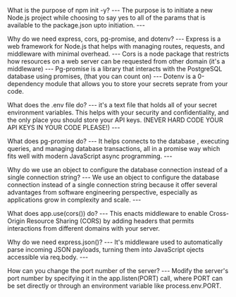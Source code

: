 What is the purpose of npm init -y?
--- The purpose is to initiate a new Node.js project while choosing to say yes to all of the params that is available to the package.json upto initiation. ---

Why do we need express, cors, pg-promise, and dotenv?
 --- Express is a web framework for Node.js that helps with managing routes, requests, and middleware with minimal overhead. --- Cors is a node package that restricts how resources on a web server can be requested from other domain (it's a middleware)
 --- Pg-promise is a library that interacts with the PostgreSQL database using promises, (that you can count on)
 --- Dotenv is a 0-dependency module that allows you to store your secrets seprate from your code. 

What does the .env file do?
 --- it's a text file that holds all of your secret environment variables. This helps with your security and confidentiality, and the only place you should store your API keys. (NEVER HARD CODE YOUR API KEYS IN YOUR CODE PLEASE!) ---
 
 What does pg-promise do?
  --- It helps connects to the database , executing queries, and managing database transactions, all in a promise way which fits well with modern JavaScript async programming. --- 

Why do we use an object to configure the database connection instead of a single connection string?
 --- We use an object to configure the database connection instead of a single connection string because it offer several advantages from software engineering perspective, especially as applications grow in complexity and scale. --- 

 What does app.use(cors()) do? 
  --- This enacts middleware to enable Cross-Origin Resource Sharing (CORS) by adding headers that permits interactions from different domains with your server.

Why do we need express.json()?
 --- It's middleware used to automatically parse incoming JSON payloads, turning them into JavaScript ojects accessible via req.body. ---

How can you change the port number of the server?
 --- Modify the server's port number by specifying it in the app.listen(PORT) call, where PORT can be set directly or through an environment variable like process.env.PORT. 